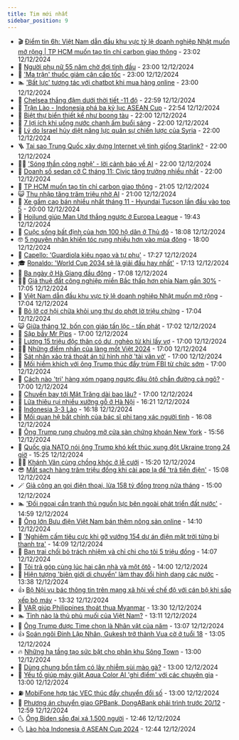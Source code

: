 ```yaml
---
title: Tim mới nhất
sidebar_position: 9
---
```


<!-- vnexpress-tin-moi-nhat:START -->
- 🎬 [Điểm tin 6h: Việt Nam dẫn đầu khu vực tỷ lệ doanh nghiệp Nhật muốn mở rộng | TP HCM muốn tạo tín chỉ carbon giao thông](https://vnexpress.net/diem-tin-6h-viet-nam-dan-dau-khu-vuc-ty-le-doanh-nghiep-nhat-muon-mo-rong-tp-hcm-muon-tao-tin-chi-carbon-giao-thong-4827220.html) - 23:02 12/12/2024
- 🐎 [Người phụ nữ 55 năm chờ đợi tình đầu](https://vnexpress.net/nguoi-phu-nu-55-nam-cho-doi-tinh-dau-vnepre-4826497.html) - 23:00 12/12/2024
- 🦍 [&#39;Ma trận&#39; thuốc giảm cân cấp tốc](https://vnexpress.net/ma-tran-thuoc-giam-can-cap-toc-vnepre-4826487.html) - 23:00 12/12/2024
- 🏊 [&#39;Bất lực&#39; tương tác với chatbot khi mua hàng online](https://vnexpress.net/bat-luc-tuong-tac-voi-chatbot-khi-mua-hang-online-4826444.html) - 23:00 12/12/2024
- 🎊 [Chelsea thắng đậm dưới thời tiết -11 độ](https://vnexpress.net/chelsea-thang-dam-duoi-thoi-tiet-11-do-4827218.html) - 22:59 12/12/2024
- 🎃 [Trận Lào - Indonesia phá ba kỷ lục ASEAN Cup](https://vnexpress.net/tran-lao-indonesia-pha-ba-ky-luc-asean-cup-4827214.html) - 22:54 12/12/2024
- 🧰 [Biệt thự biển thiết kế như boong tàu](https://vnexpress.net/biet-thu-bien-thiet-ke-nhu-boong-tau-4827100.html) - 22:00 12/12/2024
- 🔭 [7 lợi ích khi uống nước chanh ấm buổi sáng](https://vnexpress.net/7-loi-ich-khi-uong-nuoc-chanh-am-buoi-sang-4826507.html) - 22:00 12/12/2024
- 🫶 [Lý do Israel hủy diệt năng lực quân sự chiến lược của Syria](https://vnexpress.net/ly-do-israel-huy-diet-nang-luc-quan-su-chien-luoc-cua-syria-4826390.html) - 22:00 12/12/2024
- 🪜 [Tại sao Trung Quốc xây dựng Internet vệ tinh giống Starlink?](https://vnexpress.net/tai-sao-trung-quoc-xay-dung-internet-ve-tinh-giong-starlink-4825685.html) - 22:00 12/12/2024
- 👨‍🏫 [&#39;Sóng thần công nghệ&#39; - lời cảnh báo về AI](https://vnexpress.net/song-than-cong-nghe-loi-canh-bao-ve-ai-4827081.html) - 22:00 12/12/2024
- 🎊 [Doanh số sedan cỡ C tháng 11: Civic tăng trưởng nhiều nhất](https://vnexpress.net/doanh-so-sedan-co-c-thang-11-civic-tang-truong-nhieu-nhat-4827011.html) - 22:00 12/12/2024
- 🎊 [TP HCM muốn tạo tín chỉ carbon giao thông](https://vnexpress.net/tp-hcm-muon-tao-tin-chi-carbon-giao-thong-4827117.html) - 21:05 12/12/2024
- 😺 [Thu nhập tăng trăm triệu nhờ AI](https://vnexpress.net/thu-nhap-tang-tram-trieu-nho-ai-4827201.html) - 21:00 12/12/2024
- 🐘 [Xe gầm cao bán nhiều nhất tháng 11 - Hyundai Tucson lần đầu vào top 5](https://vnexpress.net/oto-xe-may/v-car/doanh-so/xe-gam-cao-ban-nhieu-nhat-thang-11-hyundai-tucson-lan-dau-vao-top-5-4826894.html) - 20:00 12/12/2024
- 🌁 [Hojlund giúp Man Utd thắng ngược ở Europa League](https://vnexpress.net/hojlund-giup-man-utd-thang-nguoc-o-europa-league-4827213.html) - 19:43 12/12/2024
- 🐲 [Cuộc sống bất định của hơn 100 hộ dân ở Thủ đô](https://vnexpress.net/cuoc-song-bat-dinh-cua-hon-100-ho-dan-o-thu-do-4826673.html) - 18:08 12/12/2024
- 🤓 [5 nguyên nhân khiến tóc rụng nhiều hơn vào mùa đông](https://vnexpress.net/5-nguyen-nhan-khien-toc-rung-nhieu-hon-vao-mua-dong-4824860.html) - 18:00 12/12/2024
- 💪 [Capello: &#39;Guardiola kiêu ngạo và tự phụ&#39;](https://vnexpress.net/capello-guardiola-kieu-ngao-va-tu-phu-4827158.html) - 17:27 12/12/2024
- 🎓 [Ronaldo: &#39;World Cup 2034 sẽ là giải đấu hay nhất&#39;](https://vnexpress.net/ronaldo-world-cup-2034-se-la-giai-dau-hay-nhat-4827185.html) - 17:13 12/12/2024
- 🫣 [Ba ngày ở Hà Giang đầu đông](https://vnexpress.net/ba-ngay-o-ha-giang-dau-dong-4826655.html) - 17:08 12/12/2024
- 🧑‍💻 [Giá thuê đất công nghiệp miền Bắc thấp hơn phía Nam gần 30%](https://vnexpress.net/gia-thue-dat-cong-nghiep-mien-bac-thap-hon-phia-nam-gan-30-4827007.html) - 17:05 12/12/2024
- 🐲 [Việt Nam dẫn đầu khu vực tỷ lệ doanh nghiệp Nhật muốn mở rộng](https://vnexpress.net/viet-nam-dan-dau-khu-vuc-ty-le-doanh-nghiep-nhat-muon-mo-rong-4827154.html) - 17:04 12/12/2024
- 🌝 [Bỏ lỡ cơ hội chữa khỏi ung thư do phớt lờ triệu chứng](https://vnexpress.net/bo-lo-co-hoi-chua-khoi-ung-thu-do-phot-lo-trieu-chung-4826666.html) - 17:04 12/12/2024
- 😺 [Giữa tháng 12, bốn con giáp tấn lộc - tấn phát](https://vnexpress.net/giua-thang-12-bon-con-giap-tan-loc-tan-phat-4824757.html) - 17:02 12/12/2024
- 🐎 [Sập bẫy Mr Pips](https://vnexpress.net/sap-bay-mr-pips-4827197.html) - 17:00 12/12/2024
- 🎡 [Lương 15 triệu độc thân có dư, nghèo từ khi lấy vợ](https://vnexpress.net/luong-15-trieu-doc-than-co-du-ngheo-tu-khi-lay-vo-4827078.html) - 17:00 12/12/2024
- 👨‍🏫 [Những điểm nhấn của làng mốt Việt 2024](https://vnexpress.net/nhung-diem-nhan-cua-lang-mot-viet-2024-4826907.html) - 17:00 12/12/2024
- 🦆 [Sát nhân xảo trá thoát án tử hình nhờ &#39;tài văn vở&#39;](https://vnexpress.net/sat-nhan-xao-tra-thoat-an-tu-hinh-nho-tai-van-vo-vnepre-4826898.html) - 17:00 12/12/2024
- 🚦 [Mối hiềm khích với ông Trump thúc đẩy trùm FBI từ chức sớm](https://vnexpress.net/moi-hiem-khich-voi-ong-trump-thuc-day-trum-fbi-tu-chuc-som-4826769.html) - 17:00 12/12/2024
- 💫 [Cách nào &#39;trị&#39; hàng xóm ngang ngược đậu ôtô chắn đường cả ngõ?](https://vnexpress.net/cach-nao-tri-hang-xom-ngang-nguoc-dau-oto-chan-duong-ca-ngo-4826453.html) - 17:00 12/12/2024
- 🎉 [Chuyến bay tới Mặt Trăng dài bao lâu?](https://vnexpress.net/chuyen-bay-toi-mat-trang-dai-bao-lau-vnepre-4826300.html) - 17:00 12/12/2024
- 🌋 [Lửa thiêu rụi nhiều xưởng gỗ ở Hà Nội](https://vnexpress.net/lua-thieu-rui-nhieu-xuong-go-o-ha-noi-4827194.html) - 16:21 12/12/2024
- 🤖 [Indonesia 3-3 Lào](https://vnexpress.net/indonesia-3-3-lao-4827203.html) - 16:18 12/12/2024
- 🦏 [Mối quan hệ bất chính của bác sĩ phi tang xác người tình](https://vnexpress.net/moi-quan-he-bat-chinh-cua-bac-si-phi-tang-xac-nguoi-tinh-4827190.html) - 16:08 12/12/2024
- 🦩 [Ông Trump rung chuông mở cửa sàn chứng khoán New York](https://vnexpress.net/ong-trump-rung-chuong-mo-cua-san-chung-khoan-new-york-4827188.html) - 15:56 12/12/2024
- 👺 [Quốc gia NATO nói ông Trump khó kết thúc xung đột Ukraine trong 24 giờ](https://vnexpress.net/quoc-gia-nato-noi-ong-trump-kho-ket-thuc-xung-dot-ukraine-trong-24-gio-4827155.html) - 15:25 12/12/2024
- 🧑‍🏫 [Khánh Vân cùng chồng khóc ở lễ cưới](https://vnexpress.net/khanh-van-cung-chong-khoc-o-le-cuoi-vnepre-4827161.html) - 15:20 12/12/2024
- 😎 [Mất sạch hàng trăm triệu đồng khi cài app lạ để &#39;trả tiền điện&#39;](https://vnexpress.net/mat-sach-hang-tram-trieu-dong-khi-cai-app-la-de-tra-tien-dien-4826841.html) - 15:08 12/12/2024
- 🪄 [Giả công an gọi điện thoại, lừa 158 tỷ đồng trong nửa tháng](https://vnexpress.net/bon-thanh-nien-gia-cong-an-goi-dien-thoai-lua-158-ty-dong-trong-nua-thang-4827184.html) - 15:00 12/12/2024
- 🏊 [&#39;Đối ngoại cần tranh thủ nguồn lực bên ngoài phát triển đất nước&#39;](https://vnexpress.net/doi-ngoai-can-tranh-thu-nguon-luc-ben-ngoai-phat-trien-dat-nuoc-4827177.html) - 14:59 12/12/2024
- 💃 [Ông lớn Bưu điện Việt Nam bán thêm nông sản online](https://vnexpress.net/ong-lon-buu-dien-viet-nam-ban-them-nong-san-online-4827143.html) - 14:10 12/12/2024
- 🦆 [&#39;Nghiêm cấm tiêu cực khi gỡ vướng 154 dự án điện mặt trời từng bị thanh tra&#39;](https://vnexpress.net/nghiem-cam-tieu-cuc-khi-go-vuong-154-du-an-dien-mat-troi-tung-bi-thanh-tra-4827165.html) - 14:09 12/12/2024
- 🎊 [Bạn trai chối bỏ trách nhiệm và chỉ chi cho tôi 5 triệu đồng](https://vnexpress.net/ban-trai-choi-bo-trach-nhiem-va-chi-chi-cho-toi-5-trieu-dong-4827137.html) - 14:07 12/12/2024
- 👺 [Tôi trả góp cùng lúc hai căn nhà và một ôtô](https://vnexpress.net/toi-tra-gop-cung-luc-hai-can-nha-va-mot-oto-4827087.html) - 14:00 12/12/2024
- 🎡 [Hiện tượng &#39;biên giới di chuyển&#39; làm thay đổi hình dạng các nước](https://vnexpress.net/hien-tuong-bien-gioi-di-chuyen-lam-thay-doi-hinh-dang-cac-nuoc-vnepre-4826923.html) - 13:38 12/12/2024
- 👍 [Bộ Nội vụ bác thông tin trên mạng xã hội về chế độ với cán bộ khi sắp xếp bộ máy](https://vnexpress.net/bo-noi-vu-bac-thong-tin-tren-mang-xa-hoi-ve-che-do-voi-can-bo-khi-sap-xep-bo-may-4827156.html) - 13:32 12/12/2024
- 🐎 [VAR giúp Philippines thoát thua Myanmar](https://vnexpress.net/var-giup-philippines-thoat-thua-myanmar-4827157.html) - 13:30 12/12/2024
- 🏊 [Tỉnh nào là thủ phủ muối của Việt Nam?](https://vnexpress.net/tinh-nao-la-thu-phu-muoi-cua-viet-nam-4826996.html) - 13:11 12/12/2024
- 🦩 [Ông Trump được Time chọn là Nhân vật của năm](https://vnexpress.net/ong-trump-duoc-time-chon-la-nhan-vat-cua-nam-4827045.html) - 13:07 12/12/2024
- 👍 [Soán ngôi Đinh Lập Nhân, Gukesh trở thành Vua cờ ở tuổi 18](https://vnexpress.net/soan-ngoi-dinh-lap-nhan-gukesh-tro-thanh-vua-co-o-tuoi-18-4827162.html) - 13:05 12/12/2024
- 🔥 [Những hạ tầng tạo sức bật cho phân khu Sông Town](https://vnexpress.net/nhung-ha-tang-tao-suc-bat-cho-phan-khu-song-town-4827153.html) - 13:00 12/12/2024
- 💄 [Dùng chung bồn tắm có lây nhiễm sùi mào gà?](https://vnexpress.net/dung-chung-bon-tam-co-lay-nhiem-sui-mao-ga-4827133.html) - 13:00 12/12/2024
- 🤡 [Yếu tố giúp máy giặt Aqua Color AI &#39;ghi điểm&#39; với các chuyên gia](https://vnexpress.net/yeu-to-giup-may-giat-aqua-color-ai-ghi-diem-voi-cac-chuyen-gia-4827092.html) - 13:00 12/12/2024
- ⛽️ [MobiFone hợp tác VEC thúc đẩy chuyển đổi số](https://vnexpress.net/mobifone-hop-tac-vec-thuc-day-chuyen-doi-so-4827041.html) - 13:00 12/12/2024
- 🚀 [Phương án chuyển giao GPBank, DongABank phải trình trước 20/12](https://vnexpress.net/chinh-phu-yeu-cau-som-co-phuong-an-xu-ly-voi-scb-4827126.html) - 12:59 12/12/2024
- 🌜 [Ông Biden sắp đại xá 1.500 người](https://vnexpress.net/ong-biden-sap-dai-xa-1-500-nguoi-4827130.html) - 12:46 12/12/2024
- 🌜 [Lào hòa Indonesia ở ASEAN Cup 2024](https://vnexpress.net/indonesia-vs-lao-4827152-tong-thuat.html) - 12:44 12/12/2024<!-- vnexpress-tin-moi-nhat:END -->
